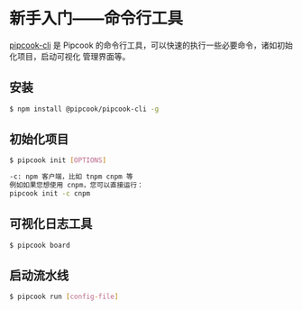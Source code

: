 # 新手入门——命令行工具

[pipcook-cli][] 是 Pipcook 的命令行工具，可以快速的执行一些必要命令，诸如初始化项目，启动可视化
管理界面等。

## 安装

```sh
$ npm install @pipcook/pipcook-cli -g
```

## 初始化项目

```sh
$ pipcook init [OPTIONS]

-c: npm 客户端，比如 tnpm cnpm 等
例如如果您想使用 cnpm，您可以直接运行：
pipcook init -c cnpm
```

## 可视化日志工具

```sh
$ pipcook board
```

[pipcook-cli]: https://github.com/alibaba/pipcook/tree/master/packages/cli

## 启动流水线

```sh
$ pipcook run [config-file]
```
